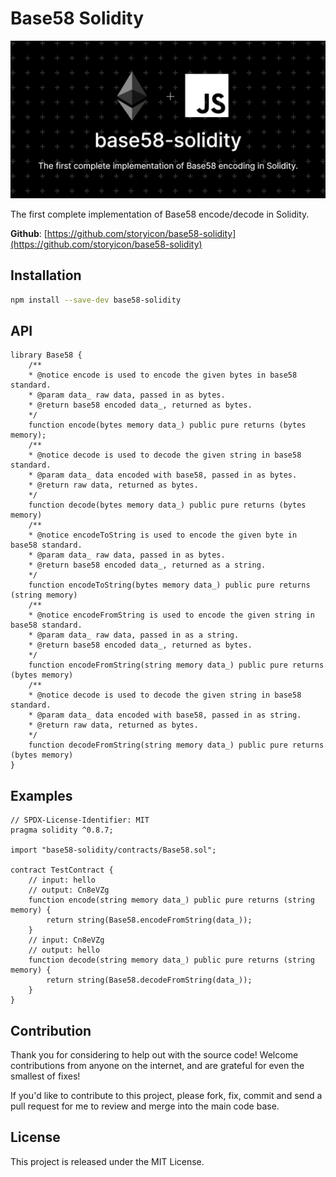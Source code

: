 # Base58 Solidity

![Base58-Solidity](https://github.com/storyicon/base58-solidity/raw/master/docs/images/base58-solidity.png)


The first complete implementation of Base58 encode/decode in Solidity.

**Github**: [https://github.com/storyicon/base58-solidity](https://github.com/storyicon/base58-solidity)

## Installation

```bash
npm install --save-dev base58-solidity
```

## API

```solidity
library Base58 {
    /**
    * @notice encode is used to encode the given bytes in base58 standard.
    * @param data_ raw data, passed in as bytes.
    * @return base58 encoded data_, returned as bytes.
    */
    function encode(bytes memory data_) public pure returns (bytes memory);
    /**
    * @notice decode is used to decode the given string in base58 standard.
    * @param data_ data encoded with base58, passed in as bytes.
    * @return raw data, returned as bytes.
    */
    function decode(bytes memory data_) public pure returns (bytes memory)
    /**
    * @notice encodeToString is used to encode the given byte in base58 standard.
    * @param data_ raw data, passed in as bytes.
    * @return base58 encoded data_, returned as a string.
    */
    function encodeToString(bytes memory data_) public pure returns (string memory)
    /**
    * @notice encodeFromString is used to encode the given string in base58 standard.
    * @param data_ raw data, passed in as a string.
    * @return base58 encoded data_, returned as bytes.
    */
    function encodeFromString(string memory data_) public pure returns (bytes memory)
    /**
    * @notice decode is used to decode the given string in base58 standard.
    * @param data_ data encoded with base58, passed in as string.
    * @return raw data, returned as bytes.
    */
    function decodeFromString(string memory data_) public pure returns (bytes memory)
}
```

## Examples



```solidity
// SPDX-License-Identifier: MIT
pragma solidity ^0.8.7;

import "base58-solidity/contracts/Base58.sol";

contract TestContract {
    // input: hello
    // output: Cn8eVZg
    function encode(string memory data_) public pure returns (string memory) {
        return string(Base58.encodeFromString(data_));
    }
    // input: Cn8eVZg
    // output: hello
    function decode(string memory data_) public pure returns (string memory) {
        return string(Base58.decodeFromString(data_));
    }
}
```



## Contribution

Thank you for considering to help out with the source code! Welcome contributions
from anyone on the internet, and are grateful for even the smallest of fixes!

If you'd like to contribute to this project, please fork, fix, commit and send a pull request
for me to review and merge into the main code base.

## License

This project is released under the MIT License.